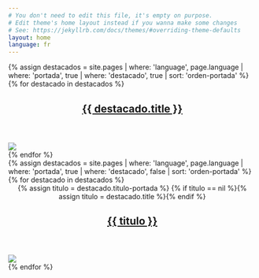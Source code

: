 ```yaml
---
# You don't need to edit this file, it's empty on purpose.
# Edit theme's home layout instead if you wanna make some changes
# See: https://jekyllrb.com/docs/themes/#overriding-theme-defaults
layout: home
language: fr
---
```


<div class="row">
{% assign destacados = site.pages | where: 'language', page.language
                                  | where: 'portada', true
                                  | where: 'destacado', true
                                  | sort: 'orden-portada' %}
{% for destacado in destacados %}
  <div class="col-md-6">
    <article>
      <header class="text-center">
        <h1 ><a href="{{ destacado.url | prepend: site.baseurl | prepend: site.url }}" title="{{ destacado.title }}">{{ destacado.title }}</a></h1>
      </header>
      <div class="row">
        <div class="marco-foto">
          <img class="img-responsive center-block"
               src="{{ "/assets/images/pages/" | append: destacado.image-teaser | prepend: site.baseurl | prepend: site.url }}">
        </div>
      </div>
    </article>
  </div>
{% endfor %}
</div>

<div class="row">
{% assign destacados = site.pages | where: 'language', page.language
                                  | where: 'portada', true
                                  | where: 'destacado', false
                                  | sort: 'orden-portada' %}
{% for destacado in destacados %}
  <div class="col-md-4 con-padding">
    <article>
      <header class="text-center">
        {% assign titulo = destacado.titulo-portada %}
        {% if titulo == nil %}{% assign titulo = destacado.title %}{% endif %}
        <h1 class="h2"><a href="{{ destacado.url | prepend: site.baseurl | prepend: site.url }}" title="{{ titulo }}">{{ titulo }}</a></h1>
      </header>
      <div class="row">
        <div class="marco-foto">
          <img class="img-responsive center-block"
               src="{{ "/assets/images/pages/" | append: destacado.image-teaser | prepend: site.baseurl | prepend: site.url }}">
        </div>
      </div>
    </article>
  </div>
{% endfor %}
</div>
